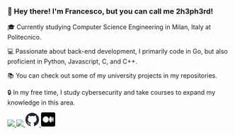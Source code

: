 ### 👋 Hey there! I'm Francesco, but you can call me 2h3ph3rd!

🎓 Currently studying Computer Science Engineering in Milan, Italy at Politecnico.

💻 Passionate about back-end development, I primarily code in Go, but also proficient in Python, Javascript, C, and C++.

📚 You can check out some of my university projects in my repositories.

🔒 In my free time, I study cybersecurity and take courses to expand my knowledge in this area.

<a href="https://www.codewars.com/users/2h3ph3rd">
    <img src="https://www.codewars.com/users/2h3ph3rd/badges/large" />
</a>

<a href="https://app.hackthebox.com/users/699431">
    <img src="https://www.hackthebox.com/badge/image/699431" />
</a>

<a href="https://2h3ph3rd.github.io">
    <picture>
    <source media="(prefers-color-scheme: dark)" srcset="https://raw.githubusercontent.com/2h3ph3rd/2h3ph3rd/main/github-white.png">
    <source media="(prefers-color-scheme: light)" srcset="https://raw.githubusercontent.com/2h3ph3rd/2h3ph3rd/main/github.png">
    <img alt="Switch Github logo based on the theme applied." src="https://raw.githubusercontent.com/2h3ph3rd/2h3ph3rd/main/github.png" width="32">
    </picture>
</a>

<a href="https://2h3ph3rd.medium.com/">
    <img src="https://raw.githubusercontent.com/2h3ph3rd/2h3ph3rd/main/medium.png" width="32" />
</a>
